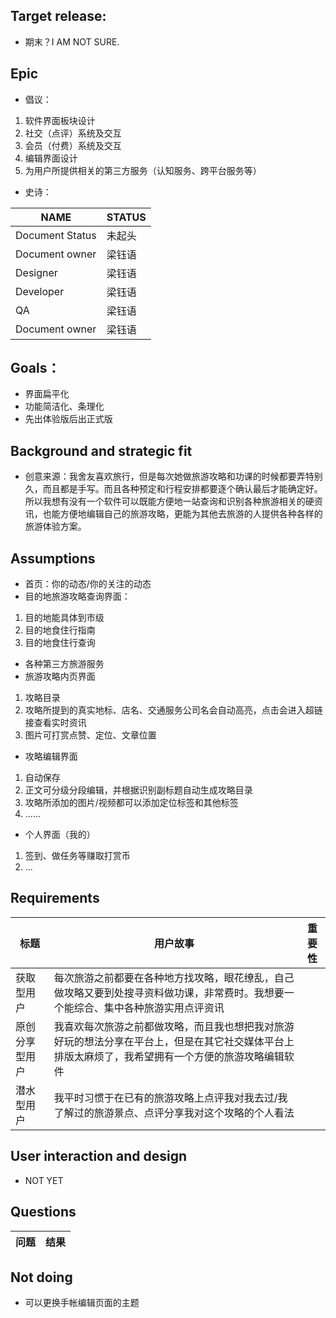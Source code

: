 ## Target release:
- 期末？I AM NOT SURE.

## Epic
- 倡议：
1. 软件界面板块设计
2. 社交（点评）系统及交互
3. 会员（付费）系统及交互
4. 编辑界面设计
5. 为用户所提供相关的第三方服务（认知服务、跨平台服务等）
- 史诗：

NAME | STATUS
---|---
Document Status | 未起头
Document owner | 梁钰语
Designer | 梁钰语
Developer | 梁钰语
QA | 梁钰语
Document owner | 梁钰语

##  Goals：
- 界面扁平化
- 功能简洁化、条理化
- 先出体验版后出正式版

## Background and strategic fit
- 创意来源：我舍友喜欢旅行，但是每次她做旅游攻略和功课的时候都要弄特别久，而且都是手写。而且各种预定和行程安排都要逐个确认最后才能确定好。所以我想有没有一个软件可以既能方便地一站查询和识别各种旅游相关的硬资讯，也能方便地编辑自己的旅游攻略，更能为其他去旅游的人提供各种各样的旅游体验方案。

## Assumptions
- 首页：你的动态/你的关注的动态
- 目的地旅游攻略查询界面：
1. 目的地能具体到市级
2. 目的地食住行指南
3. 目的地食住行查询
- 各种第三方旅游服务
- 旅游攻略内页界面
1. 攻略目录
2. 攻略所提到的真实地标、店名、交通服务公司名会自动高亮，点击会进入超链接查看实时资讯
3. 图片可打赏点赞、定位、文章位置
- 攻略编辑界面
1. 自动保存
2. 正文可分级分段编辑，并根据识别副标题自动生成攻略目录
3. 攻略所添加的图片/视频都可以添加定位标签和其他标签
4. ......
- 个人界面（我的）
1. 签到、做任务等赚取打赏币
2. ...
## Requirements

标题 | 用户故事 | 重要性
---|---|---
获取型用户 | 每次旅游之前都要在各种地方找攻略，眼花缭乱，自己做攻略又要到处搜寻资料做功课，非常费时。我想要一个能综合、集中各种旅游实用点评资讯 
原创分享型用户 | 我喜欢每次旅游之前都做攻略，而且我也想把我对旅游好玩的想法分享在平台上，但是在其它社交媒体平台上排版太麻烦了，我希望拥有一个方便的旅游攻略编辑软件
潜水型用户 | 我平时习惯于在已有的旅游攻略上点评我对我去过/我了解过的旅游景点、点评分享我对这个攻略的个人看法


## User interaction and design
- NOT YET


## Questions

问题 | 结果
---|---


## Not doing
- 可以更换手帐编辑页面的主题
